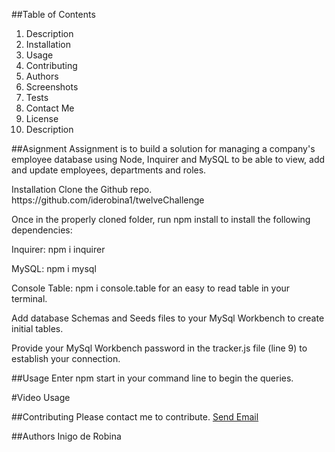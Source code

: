 ##Table of Contents
<ol>
<li> Description</li>
<li> Installation</li>
<li> Usage</li>
<li> Contributing</li>
<li> Authors </li>
<li> Screenshots</li>
<li>Tests</li>
<li> Contact Me</li>
<li> License </li>
<li> Description</li>
</ol>

##Asignment
Assignment is to build a solution for managing a company's employee database using Node, Inquirer and MySQL to be able to view, add and update employees, departments and roles.


</ol>Installation
Clone the Github repo. https://github.com/iderobina1/twelveChallenge

Once in the properly cloned folder, run npm install to install the following dependencies:

Inquirer: npm i inquirer

MySQL: npm i mysql

Console Table: npm i console.table for an easy to read table in your terminal.

Add database Schemas and Seeds files to your MySql Workbench to create initial tables.

Provide your MySql Workbench password in the tracker.js file (line 9) to establish your connection.

##Usage
Enter npm start in your command line to begin the queries.

#Video Usage


##Contributing
Please contact me to contribute.
<a href = "mailto: iderobina@gmail.com">Send Email</a>


##Authors
Inigo de Robina

